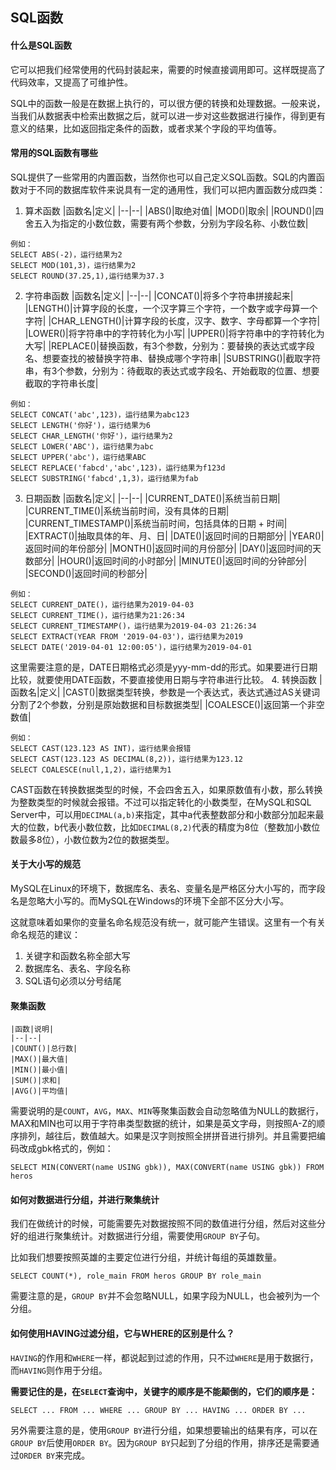 ## SQL函数

#### 什么是SQL函数
它可以把我们经常使用的代码封装起来，需要的时候直接调用即可。这样既提高了代码效率，又提高了可维护性。

SQL中的函数一般是在数据上执行的，可以很方便的转换和处理数据。一般来说，当我们从数据表中检索出数据之后，就可以进一步对这些数据进行操作，得到更有意义的结果，比如返回指定条件的函数，或者求某个字段的平均值等。

#### 常用的SQL函数有哪些
SQL提供了一些常用的内置函数，当然你也可以自己定义SQL函数。SQL的内置函数对于不同的数据库软件来说具有一定的通用性，我们可以把内置函数分成四类：
1. 算术函数
    |函数名|定义|
    |--|--|
    |ABS()|取绝对值|
    |MOD()|取余|
    |ROUND()|四舍五入为指定的小数位数，需要有两个参数，分别为字段名称、小数位数|
```
例如：
SELECT ABS(-2)，运行结果为2
SELECT MOD(101,3)，运行结果为2
SELECT ROUND(37.25,1),运行结果为37.3
```
2. 字符串函数
    |函数名|定义|
    |--|--|
    |CONCAT()|将多个字符串拼接起来|
    |LENGTH()|计算字段的长度，一个汉字算三个字符，一个数字或字母算一个字符|
    |CHAR_LENGTH()|计算字段的长度，汉字、数字、字母都算一个字符|
    |LOWER()|将字符串中的字符转化为小写|
    |UPPER()|将字符串中的字符转化为大写|
    |REPLACE()|替换函数，有3个参数，分别为：要替换的表达式或字段名、想要查找的被替换字符串、替换成哪个字符串|
    |SUBSTRING()|截取字符串，有3个参数，分别为：待截取的表达式或字段名、开始截取的位置、想要截取的字符串长度|
```
例如：
SELECT CONCAT('abc',123)，运行结果为abc123
SELECT LENGTH('你好')，运行结果为6
SELECT CHAR_LENGTH('你好')，运行结果为2
SELECT LOWER('ABC')，运行结果为abc
SELECT UPPER('abc')，运行结果ABC
SELECT REPLACE('fabcd','abc',123)，运行结果为f123d
SELECT SUBSTRING('fabcd',1,3)，运行结果为fab
```
3. 日期函数
    |函数名|定义|
    |--|--|
    |CURRENT_DATE()|系统当前日期|
    |CURRENT_TIME()|系统当前时间，没有具体的日期|
    |CURRENT_TIMESTAMP()|系统当前时间，包括具体的日期 + 时间|
    |EXTRACT()|抽取具体的年、月、日|
    |DATE()|返回时间的日期部分|
    |YEAR()|返回时间的年份部分|
    |MONTH()|返回时间的月份部分|
    |DAY()|返回时间的天数部分|
    |HOUR()|返回时间的小时部分|
    |MINUTE()|返回时间的分钟部分|
    |SECOND()|返回时间的秒部分|
```
例如：
SELECT CURRENT_DATE()，运行结果为2019-04-03
SELECT CURRENT_TIME()，运行结果为21:26:34
SELECT CURRENT_TIMESTAMP()，运行结果为2019-04-03 21:26:34
SELECT EXTRACT(YEAR FROM '2019-04-03')，运行结果为2019
SELECT DATE('2019-04-01 12:00:05')，运行结果为2019-04-01
```

这里需要注意的是，DATE日期格式必须是yyy-mm-dd的形式。如果要进行日期比较，就要使用DATE函数，不要直接使用日期与字符串进行比较。
4. 转换函数
    |函数名|定义|
    |CAST()|数据类型转换，参数是一个表达式，表达式通过AS关键词分割了2个参数，分别是原始数据和目标数据类型|
    |COALESCE()|返回第一个非空数值|
```
例如：
SELECT CAST(123.123 AS INT)，运行结果会报错
SELECT CAST(123.123 AS DECIMAL(8,2))，运行结果为123.12
SELECT COALESCE(null,1,2)，运行结果为1
```
CAST函数在转换数据类型的时候，不会四舍五入，如果原数值有小数，那么转换为整数类型的时候就会报错。不过可以指定转化的小数类型，在MySQL和SQL Server中，可以用`DECIMAL(a,b)`来指定，其中a代表整数部分和小数部分加起来最大的位数，b代表小数位数，比如`DECIMAL(8,2)`代表的精度为8位（整数加小数位数最多8位），小数位数为2位的数据类型。

#### 关于大小写的规范
MySQL在Linux的环境下，数据库名、表名、变量名是严格区分大小写的，而字段名是忽略大小写的。而MySQL在Windows的环境下全部不区分大小写。

这就意味着如果你的变量名命名规范没有统一，就可能产生错误。这里有一个有关命名规范的建议：
1. 关键字和函数名称全部大写
2. 数据库名、表名、字段名称
3. SQL语句必须以分号结尾

#### 聚集函数
    |函数|说明|
    |--|--|
    |COUNT()|总行数|
    |MAX()|最大值|
    |MIN()|最小值|
    |SUM()|求和|
    |AVG()|平均值|
需要说明的是`COUNT`，`AVG`，`MAX`、`MIN`等聚集函数会自动忽略值为NULL的数据行，MAX和MIN也可以用于字符串类型数据的统计，如果是英文字母，则按照A-Z的顺序排列，越往后，数值越大。如果是汉字则按照全拼拼音进行排列。并且需要把编码改成gbk格式的，例如：
```
SELECT MIN(CONVERT(name USING gbk)), MAX(CONVERT(name USING gbk)) FROM heros
```

#### 如何对数据进行分组，并进行聚集统计
我们在做统计的时候，可能需要先对数据按照不同的数值进行分组，然后对这些分好的组进行聚集统计。对数据进行分组，需要使用`GROUP BY`子句。

比如我们想要按照英雄的主要定位进行分组，并统计每组的英雄数量。
```
SELECT COUNT(*), role_main FROM heros GROUP BY role_main
```

需要注意的是，`GROUP BY`并不会忽略NULL，如果字段为NULL，也会被列为一个分组。

#### 如何使用HAVING过滤分组，它与WHERE的区别是什么？
`HAVING`的作用和`WHERE`一样，都说起到过滤的作用，只不过`WHERE`是用于数据行，而`HAVING`则作用于分组。

**需要记住的是，在`SELECT`查询中，关键字的顺序是不能颠倒的，它们的顺序是：**
```
SELECT ... FROM ... WHERE ... GROUP BY ... HAVING ... ORDER BY ...
```

另外需要注意的是，使用`GROUP BY`进行分组，如果想要输出的结果有序，可以在`GROUP BY`后使用`ORDER BY`。因为`GROUP BY`只起到了分组的作用，排序还是需要通过`ORDER BY`来完成。



